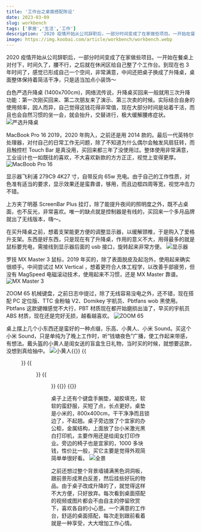 ```yaml
---
title: '工作台之桌面搭配陈设'
date: 2023-03-09
slug: workbench
tags: ['家居','生活','工作']
description: '2020 疫情开始从公司辞职后，一部分时间变成了在家做些项目。一开始在餐桌上对付下，时间久了，腰不行，之后就在休闲区给自己整了个工作台。到现在也 3 年时间了，感觉已形成自己一个空间，非常满意，中间还把桌子换成了升降桌，桌面整体保持着简洁干净，只是适当加点小装饰～'
image: https://img.koobai.com/article/workbench/workbench.webp
---
```

2020 疫情开始从公司辞职后，一部分时间变成了在家做些项目。一开始在餐桌上对付下，时间久了，腰不行，之后就在休闲区给自己整了个工作台。到现在也 3 年时间了，感觉已形成自己一个空间，非常满意，中间还把桌子换成了升降桌，桌面整体保持着简洁干净，只是适当加点小装饰～

白色严选升降桌 (1400x700cm)，网络流传说，升降桌买回来一般就用三次升降功能：第一次刚买回来、第二次朋友来了演示、第三次卖的时候。实际结合自身的使用频率，因人而异，自己觉得这钱花得非常值，现在大部分时间是站着干活，而且也会自然习惯的坐一会，就会抬升，交替进行，极大缓解腰疼症状。
![严选升降桌](https://img.koobai.com/article/workbench/wangyi_zhuozi.webp)

MacBook Pro 16 2019，2020 年购入，之前还是用 2014 款的。最后一代英特尔处理器，对付自己的日常工作无问题，除了不知道为什么偶尔会触发风扇狂转，而且触控栏 Touch Bar 是真没用，买回来都三年了没使用过。整体使用非常满意，工业设计也一如既往的喜欢，不大喜欢新款的方方正正，视觉上变得更厚。
![MacBoob Pro 16](https://img.koobai.com/article/workbench/macbookpro16.webp)

显示器飞利浦 279C9 4K27 寸，自带反向 65w 充电。由于自己的工作性质，对色准有适当的要求，显示效果还是蛮靠谱，够用，而且边框四周等宽，视觉冲击力不错。

上方夹了明基 ScreenBar Plus 挂灯，除了能提升夜间的照明度之外，既不占桌面，也不反光，非常喜欢。唯一的缺点就是控制器是有线的，买回来一个多月品牌就出了无线版本，嗨～。

在买升降桌之前，想着支架能更方便的调整显示器，以缓解颈椎，于是购入了爱格升支架。东西是好东西，只是现在有了升降桌，作用的意义不大，用得最多的就是鼠标要充电，需接线到显示器后面的 usb 接口，旋转起来非常方便。
![显示器](https://img.koobai.com/article/workbench/display_philips.webp)

罗技 MX Master 3 鼠标，2019 年买的，除了表面脱皮及起泡外，使用起来确实很顺手。中间尝试过 MX Vertical ，想着更符合人体工程学，以改善手部疲劳，但没有 MagSpeed 电磁滚动技术，使用起来不习惯，还是 MX Master 靠谱。
![MX Master 3](https://img.koobai.com/article/workbench/mxmaster.webp)

ZOOM 65 机械键盘，之前日志中提过，除了无线容易没电之外，还不错，现在搭配 PC 定位版、TTC 金粉轴 V2、Domikey 宇航员、Pbtfans wob 黑使用。Pbtfans 这款键帽感觉不大行，PBT 材质现在都开始磨损出油了，早买的宇航员 ABS 材质，现在还是完好无损，越看越喜欢。
![ZOOM 65](https://img.koobai.com/article/workbench/zoom65.webp)

桌上摆上几个小东西还是蛮好的一种点缀，乐高、小黄人、小米 Sound。买这个小米 Sound，只是单纯为了晚上工作时，听“钱塘夜色”广播，使工作起来带感，有想法。戴头盔的小黄人是闺女送的盲盒生日礼物，当时买的时候，就想要这款，没想到真给抽中。
![小黄人](https://img.koobai.com/article/workbench/lego_xiaohuangren.webp){{<gallery>}}
{{<figure src="https://img.koobai.com/article/workbench/xiaomiyx.webp">}}
{{<figure src="https://img.koobai.com/article/workbench/xiaohuangren.webp">}}
{{<figure src="https://img.koobai.com/article/workbench/guadeng_kaiguan.webp">}}
{{</gallery >}}
{{<load-photoswipe>}}

桌子上还有个键盘手腕垫，凝胶填充，软软的蛮舒服，买短了点，长点更好。桌垫是小米的，800x400cm，干干净净而且锁边了，不起翘。桌子旁边放了个宜家的办公柜，金属结构，上面放了台小米激光黑白打印机，主要作用还是给闺女打印作业。旁边的椅子也是宜家的，1000 多块钱，性价比一般，买它主要是觉得外观简简单单很好看。
![全景](https://img.koobai.com/article/workbench/workbench_quanj.webp)

之前还想过整个背景墙铺满黑色洞洞板，跟前景形成黑白反差，然后挂些好玩的物品。由于桌子改成升降的了，就觉得这样不大方便，只好放弃。每次看到桌面搭配的视频或图片都会不由自主的停留欣赏下，喜欢各自的小心思。一个满意的工作台，舒适的桌面搭配，每次走到跟前看着就是一种享受，大大增加工作心情。